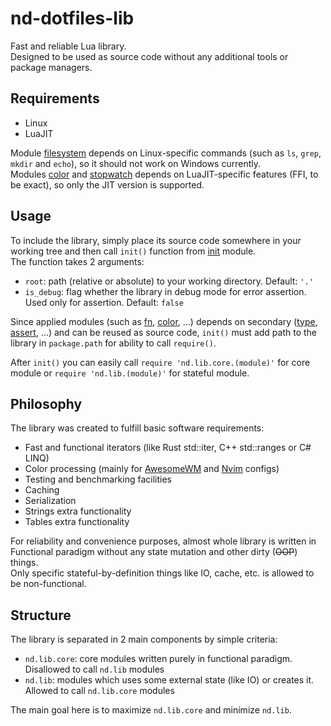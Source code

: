 # nd-dotfiles-lib

Fast and reliable Lua library.  
Designed to be used as source code without any additional tools or package managers.

## Requirements

- Linux
- LuaJIT

Module [filesystem](../main/src/nd/lib/fs.lua) depends on Linux-specific commands (such as `ls`, `grep`, `mkdir` and `echo`), so it should not work on Windows currently.  
Modules [color](../main/src/nd/lib/core/color.lua) and [stopwatch](../main/src/nd/lib/core/sw.lua) depends on LuaJIT-specific features (FFI, to be exact), so only the JIT version is supported.

## Usage

To include the library, simply place its source code somewhere in your working tree and then call `init()` function from [init](../main/src/init.lua) module.  
The function takes 2 arguments:
- `root`: path (relative or absolute) to your working directory. Default: `'.'`
- `is_debug`: flag whether the library in debug mode for error assertion. Used only for assertion. Default: `false`

Since applied modules (such as [fn](../main/src/nd/lib/core/fn.lua), [color](../main/src/nd/lib/core/color.lua), ...) depends on secondary ([type](../main/src/nd/lib/core/type.lua), [assert](../main/src/nd/lib/core/assert.lua), ...) and can be reused as source code, `init()` must add path to the library in `package.path` for ability to call `require()`.  
  
After `init()` you can easily call `require 'nd.lib.core.(module)'` for core module or `require 'nd.lib.(module)'` for stateful module.

## Philosophy

The library was created to fulfill basic software requirements:
- Fast and functional iterators (like Rust std::iter, C++ std::ranges or C# LINQ)
- Color processing (mainly for [AwesomeWM](https://github.com/GermanOdilov/nd-dotfiles-awesome) and [Nvim](https://github.com/GermanOdilov/nd-dotfiles-nvim) configs)
- Testing and benchmarking facilities
- Caching
- Serialization
- Strings extra functionality
- Tables extra functionality

For reliability and convenience purposes, almost whole library is written in Functional paradigm without any state mutation and other dirty (~~OOP~~) things.  
Only specific stateful-by-definition things like IO, cache, etc. is allowed to be non-functional.

## Structure

The library is separated in 2 main components by simple criteria:

- `nd.lib.core`: core modules written purely in functional paradigm. Disallowed to call `nd.lib` modules
- `nd.lib`: modules which uses some external state (like IO) or creates it. Allowed to call `nd.lib.core` modules

The main goal here is to maximize `nd.lib.core` and minimize `nd.lib`.

